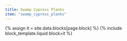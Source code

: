 ```yaml
---
title: Swamp Cypress Planks
item: "swamp_cypress_planks"
---
```


{% assign it = site.data.blocks[page.block] %}
{% include block_template.liquid block=it %}

